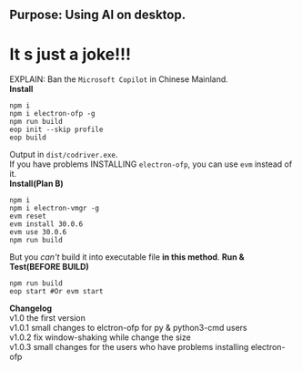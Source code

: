 ## Purpose: Using AI on desktop.
# It s just a joke!!!
EXPLAIN: Ban the `Microsoft Copilot` in Chinese Mainland.  
**Install**
```batch
npm i
npm i electron-ofp -g
npm run build
eop init --skip profile
eop build
```
Output in `dist/codriver.exe`.  
If you have problems INSTALLING `electron-ofp`, you can use `evm` instead of it.  
**Install(Plan B)**
```batch
npm i
npm i electron-vmgr -g
evm reset
evm install 30.0.6
evm use 30.0.6
npm run build
```
But you *can't* build it into executable file **in this method**.
**Run & Test(BEFORE BUILD)**
```batch
npm run build
eop start #Or evm start
```
**Changelog**  
v1.0 the first version  
v1.0.1 small changes to elctron-ofp for py & python3-cmd users  
v1.0.2 fix window-shaking while change the size  
v1.0.3 small changes for the users who have problems installing electron-ofp